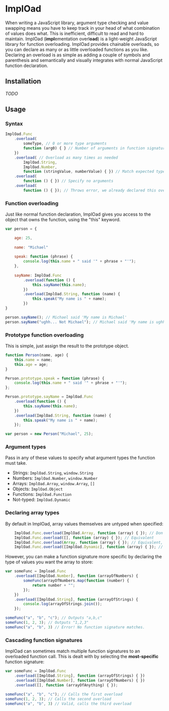 # ImplOad
When writing a JavaScript library, argument type checking and value swapping means you have to keep track in your head of what combination of values does what. This is inefficient, difficult to read and hard to maintain. ImplOad (**impl**ementation overl**oad**) is a light-weight JavaScript library for function overloading. ImplOad provides chainable overloads, so you can declare as many or as little overloaded functions as you like. Declaring an overload is as simple as adding a couple of symbols and parenthesis and semantically and visually integrates with normal JavaScript function declaration.

## Installation
_TODO_

## Usage

### Syntax
```Javascript
ImplOad.Func
	.overload(
		someType, // 0 or more type arguments
		function (arg0) { } // Number of arguments in function signature should match number of typeArguments above
	})
	.overload( // Overload as many times as needed
		ImplOad.String,
		ImplOad.Number,
		function (stringValue, numberValue) { }) // Match expected types to functions
	.overload(
		function () { }) // Specify no arguments
	.overload(
		function () { }); // Throws error, we already declared this overload!
```

### Function overloading
Just like normal function declaration, ImplOad gives you access to the object that owns the function, using the "this" keyword.
```Javascript
var person = {

	age: 25,
	
	name: "Michael"
	
	speak: function (phrase) {
		console.log(this.name + " said '" + phrase + "'");
	},
	
	sayName: ImplOad.Func
		.overload(function () {
			this.sayName(this.name);
		})
		.overload(ImplOad.String, function (name) {
			this.speak("My name is " + name);
		})
}

person.sayName(); // Michael said 'My name is Michael'
person.sayName("ughh... Not Michael"); // Michael said 'My name is ughh... Not Michael'
```

### Prototype function overloading
This is simple, just assign the result to the prototype object.
```Javascript
function Person(name, age) {
	this.name = name;
	this.age = age;
}

Person.prototype.speak = function (phrase) {
	console.log(this.name + " said '" + phrase + "'");
};

Person.prototype.sayName = ImplOad.Func
	.overload(function () {
		this.sayName(this.name);
	})
	.overload(ImplOad.String, function (name) {
		this.speak("My name is " + name);
	});

var person = new Person("Michael", 25);
```

### Argument types
Pass in any of these values to specify what argument types the function must take.
- Strings: `ImplOad.String`, `window.String`
- Numbers: `ImplOad.Number`, `window.Number`
- Arrays: `ImplOad.Array`, `window.Array`,  `[]`
- Objects: `ImplOad.Object`
- Functions: `ImplOad.Function`
- Not-typed: `ImplOad.Dynamic`

### Declaring array types
By default in ImplOad, array values themselves are untyped when specified:
```Javascript
	ImplOad.Func.overload(ImplOad.Array, function (array) { }); // Don't worry about the value types inside the array
	ImplOad.Func.overload([], function (array) { }); // Equivalent
	ImplOad.Func.overload(Array, function (array) { }); // Equivalent, reference check against window.Array object
	ImplOad.Func.overload([ImplOad.Dynamic], function (array) { }); // Also equivalent
```
However, you can make a function signature more specific by declaring the type of values you want the array to store:
```Javascript
var someFunc = Impload.Func
	.overload([ImplOad.Number], function (arrayOfNumbers) {
		someFunc(arrayOfNumbers.map(function (number) { 
			return number + "";
		});
	})
	.overload([ImplOad.String], function (arrayOfStrings) {
		console.log(arrayOfStrings.join());
	});

someFunc("a", "b", "c"); // Outputs "a,b,c"
someFunc(1, 2, 3); // Outputs "1,2,3"
someFunc("a", "b", 3) // Error! No function signature matches.
```

### Cascading function signatures
ImplOad can sometimes match multiple function signatures to an overloaded function call. This is dealt with by selecting the **most-specific** function signature:
```javascript
var someFunc = ImplOad.Func
	.overload([ImplOad.String], function (arrayOfStrings) {	})
	.overload([ImplOad.Number], function (arrayOfNumbers) {	})
	.overload([], function (arrayOfAnything) { });
	
someFunc("a", "b", "c"); // Calls the first overload
someFunc(1, 2, 3); // Calls the second overload
someFunc("a", "b", 3) // Valid, calls the third overload
```
